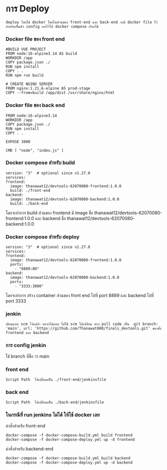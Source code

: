 # การ Deploy 
  ```
deploy โดยใช้ docker โดยในส่วนของ front-end และ back-end จะมี docker file ไว้สำหรับเป็นตัว config เอาไว้ให้ docker compose เรียกใช้
  ```
###  Docker file ของ front end 
  ```
#BUILD VUE PROJECT
FROM node:16-alpine3.14 AS build
WORKDIR /app
COPY package.json ./
RUN npm install
COPY . .
RUN npm run build

# CREATE NGINX SERVER
FROM nginx:1.21.6-alpine AS prod-stage
COPY --from=build /app/dist /usr/share/nginx/html
  ```
###  Docker file ของ back end 
  ```
FROM node:16-alpine3.14 
WORKDIR /app
COPY package.json ./
RUN npm install
COPY . .

EXPOSE 3000

CMD [ "node", "index.js" ]
  ```

###  Docker compose สำหรับ build
  ```
version: "3"  # optional since v1.27.0
services:
  frontend:
    image: thanawat12/devtools-62070080-frontend:1.0.0
    build: ./front-end
  backend:
    image: thanawat12/devtools-62070080-backend:1.0.0
    build: ./back-end
  ```
โดยจะทำการ build ส่วนของ frontend มี image ชื่อ thanawat12/devtools-62070080-frontend:1.0.0 และ backend ชื่อ thanawat12/devtools-62070080-backend:1.0.0

###  Docker compose สำหรับ deploy
  ```
version: "3"  # optional since v1.27.0
services:
  frontend:
    image: thanawat12/devtools-62070080-frontend:1.0.0
    ports:
      - "8889:80"
  backend:
    image: thanawat12/devtools-62070080-backend:1.0.0
    ports:
      - "3333:3000"
  ```
โดยจะทำการ สร้าง container ส่วนของ front end ไปที่ port 8889 และ backend ไปที่ port 3333

###  jenkin
  ```
เขียนแบบ scm ไว้แต่ถ้า อยากได้แบบ ไม่ใช้ scm ให้เปลี่ยน ตรง pull code เป็น  git branch: 'main', url: 'https://github.com/Thanawat080/finals_devtools.git' ของทั้ง frontend และ backend
  ```
###  การ config jenkin
ใช้ branch ที่ชื่อ ว่า main
### front end
  ```
 Script Path  ให้เปลี่ยนเป็น ./front-end/jenkinsfile
  ```
### back end
  ```
 Script Path  ให้เปลี่ยนเป็น ./back-end/jenkinsfile
  ```
###  ในกรณีที่ run jenkins ไม่ได้ ให้ใช้ docker เลย
คำสั่งสำหรับ front-end
  ```
docker-compose -f docker-compose-build.yml build frontend
docker-compose -f docker-compose-deploy.yml up -d frontend
  ```

คำสั่งสำหรับ backend-end
  ```
docker-compose -f docker-compose-build.yml build backend
docker-compose -f docker-compose-deploy.yml up -d backend
  ```